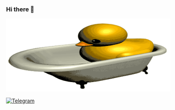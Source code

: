 ### Hi there 👋
<img src="https://github.com/Golikovproger/Golikovproger/blob/main/assets/RotatingDuck.gif" width="450" height="200"/>

[![Telegram](https://img.shields.io/badge/Telegram-black?style=for-the-badge&logo=Telegram&logoColor=blue)](https://t.me/EdwinIzBurundukov)
